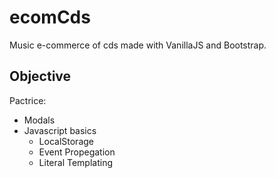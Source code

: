 # ecomCds
Music e-commerce of cds made with VanillaJS and Bootstrap.
## Objective
Pactrice:
- Modals
- Javascript basics  
  - LocalStorage
  - Event Propegation
  - Literal Templating
